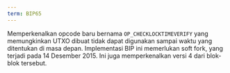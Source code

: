 ```yaml
---
term: BIP65
---
```


Memperkenalkan opcode baru bernama `OP_CHECKLOCKTIMEVERIFY` yang memungkinkan UTXO dibuat tidak dapat digunakan sampai waktu yang ditentukan di masa depan. Implementasi BIP ini memerlukan soft fork, yang terjadi pada 14 Desember 2015. Ini juga memperkenalkan versi 4 dari blok-blok tersebut.